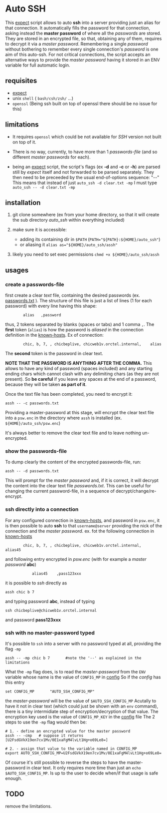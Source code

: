 # Auto SSH

This [expect](https://en.wikipedia.org/wiki/Expect) script allows to auto __ssh__ into a server providing just an alias for that connection. It automatically fills the password for that connection, asking instead the __master password__ of where all the _passwords_ are stored. They are stored in an encrypted file, so that, obtaining any of them, requires to decrypt it via a _master password_. Remembering a single _password_ without bothering to remember every single connection's _password_ is  one aim of this auto-ssh. For not critical connections, the script accepts an alternative ways to provide the _master password_ having it stored in an ENV variable for full automatic login.

## requisites

* [expect](https://en.wikipedia.org/wiki/Expect)
* unix `shell` ( `bash/csh/zsh/` ...)
* `openssl`   (Being ssh built on top of openssl there should be no issue for this)

## limitations

* It requires `openssl` which could be not available for _SSH_ version not built on top of it.

* There is no way, currently, to have more than 1 _passwords-file_ (and so different _master passwords_ for each).

* being an [expect](https://en.wikipedia.org/wiki/Expect) script, the script's flags (ex __-d__
and __-c__ or __-h__) are parsed still by _expect_ itself and not forwarded to be parsed separately. They then need to be preceeded by the usual end-of-options sequence: "--"
This means that instead of just `auto_ssh -d clear.txt -mp` I must type `auto_ssh -- -d clear.txt -mp`

## installation

1. git clone somewhere (ex from your home directory, so that it will create the sub directory _auto_ssh_ within everything included)

2. make sure it is accessible:
     * adding its containing dir in `$PATH` (`PATH="${PATH}:${HOME}/auto_ssh"`)
     * or aliasing it `alias as="${HOME}/auto_ssh/assh"`

3. likely you need to set exec permissions `chmd +x ${HOME}/auto_ssh/assh`

## usages

### create a passwords-file

first create a clear _text_ file, containing the desired passwords (ex. [passwords.txt](https://github.com/sbasile-ch/auto_ssh/blob/master/passwords.txt) ). The structure of this file is just a list of lines (1 for each password) with every line having this shape:
```shell
        alias   ,password
```
thus, 2 tokens separated by blanks (spaces or tabs) and 1 comma `,`. 
The __first__ token (`alias`) is how the password is _aliased_ in the connection definition in the [known-hosts](https://github.com/sbasile-ch/auto_ssh/blob/master/known_hosts).
Ex of connection:
```shell
        chic, b, 7, , chicbeplive, chicweb1v.orctel.internal,    alias
```
The __second__ token is the password in clear text.

__NOTE THAT THE PASSWORD IS ANYTHING AFTER THE COMMA.__ This allows to have any kind of password (spaces included) and any starting ending chars which cannot clash with any delimiting chars (as they are not present). So __be careful__ if you leave any spaces at the end of a password, because they will be taken __as part of it__.

Once the text file has been completed, you need to encrypt it:
```shell
assh -- -c passwords.txt
```
Providing a master-password at this stage, will encrypt the clear text file into a `psw.enc` in the directory where `assh` is installed (ex. `${HOME}/auto_ssh/psw.enc`)

It's always better to remove the clear text file and to leave nothing un-encrypted.

### show the passwords-file

To dump clearly the content of the encrypted passwords-file, run:

```shell
assh -- -d passwords.txt
```

This will prompt for the _master password_ and, if it is correct, it will decrypt the content into the clear text file _passwords.txt_. This can be useful for changing the current password-file, in a sequence of decrypt/change/re-encrypt.


### ssh directly into a connection

For any configured connection in [known-hosts](https://github.com/sbasile-ch/auto_ssh/blob/master/known_hosts), and password in `psw.enc`, it is then possible to auto **ssh** to that `username@server` providing the nick of the connection and the _master password_.
ex.
fot the following connection in [known-hosts](https://github.com/sbasile-ch/auto_ssh/blob/master/known_hosts)
```shell
        chic, b, 7, , chicbeplive, chicweb1v.orctel.internal,    alias45
```
and following entry encrypted in _psw.enc_   (with for example a _master password_ __abc__)
```shell
            alias45    ,pass123xxx
```

it is possible to _ssh_ directly as
```shell
assh chic b 7
```

and typing password __abc__, instead of typing

```shell
ssh chicbeplive@chicweb1v.orctel.internal
```

and password __pass123xxx__


### ssh with no master-password typed

It's possible to `ssh` into a server with no password typed at all, providing the flag `-mp`

```shell
assh -- -mp chic b 7       #note the '--' as explained in the limitations
```
What the `-mp` flag does, is to read the _master-password_ from the `ENV` variable whose name is the value of `CONFIG_MP` in [config](https://github.com/sbasile-ch/auto_ssh/blob/1f894d89025eb40f4e42917e5d5b5b290ba9a105/config#L6) 
So if the _config_ has this entry
```shell
set CONFIG_MP       "AUTO_SSH_CONFIG_MP"      
```
the _master-password_ will be the value of `$AUTO_SSH_CONFIG_MP`
Acutally to have it not in clear text (which could just be shown with an `env` command), there is a tiny intermidiate step of encryption/decryption of that value.
The encryption key used is the value of `CONFIG_MP_KEY` in the [config](https://github.com/sbasile-ch/auto_ssh/blob/1f894d89025eb40f4e42917e5d5b5b290ba9a105/config#L5) file
The 2 steps to use the `-mp` flag would then be:

```shell
# 1. - define an encrypted value for the master password
assh -- -cmp   # suppose it returns [U2FsdGVkX19en7cv1Mv/0E1xaFgM4lvLt1Hg+o69Le8=]

# 2. - assign that value to the variable named in CONFIG_MP 
export AUTO_SSH_CONFIG_MP=U2FsdGVkX19en7cv1Mv/0E1xaFgM4lvLt1Hg+o69Le8=
```

Of course it's still possible to reverse the steps to have the master-password in clear text. It only requires more time than just an `echo $AUTO_SSH_CONFIG_MP`. Is up to the user to decide when/if that usage is safe enough.

## TODO

remove the limitations.

